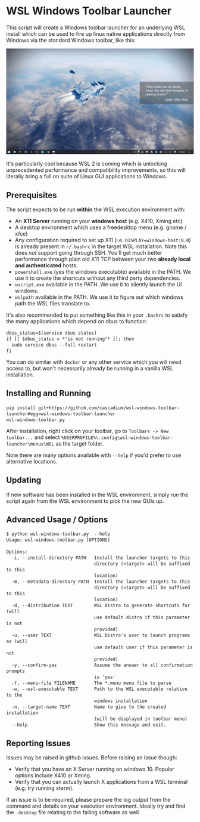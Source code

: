 # WSL Windows Toolbar Launcher

This script will create a Windows toolbar launcher for an underlying WSL install which
can be used to fire up linux native applications directly from Windows via the standard
Windows toolbar, like this:

![Alt Text](assets/demo.gif)

It's particularly cool because WSL 2 is coming which is unlocking unprecedented performance
and compatibility improvements, so this will literally bring a full on suite of Linux GUI
applications to Windows.

## Prerequisites

The script expects to be run **within** the WSL execution environment with:

* An **X11 Server** running on your **windows host** (e.g. X410, Xming etc)
* A desktop environment which uses a freedesktop menu (e.g. gnome / xfce)
* Any configuration required to set up X11 (i.e. `DISPLAY=windows-host:0.0`)
  is already present in `~/.bashrc` in the target WSL installation. Note this
  does *not* support going through SSH. You'll get much better
  performance through plain old X11 TCP between your two
  **already local and authenticated** hosts.
* `powershell.exe` (yes the windows executable) available in the PATH. We use it to create the shortcuts without any
  third party dependencies.
* `wscript.exe` available in the PATH. We use it to silently launch the UI windows.
* `wslpath` available in the PATH. We use it to figure out which windows path the WSL files translate to.

It's also recommended to put something like this in your `.bashrc` to satisfy the many applications which depend on dbus
to function:

    dbus_status=$(service dbus status)
    if [[ $dbus_status = *"is not running"* ]]; then
      sudo service dbus --full-restart
    fi

You can do similar with `docker` or any other service which you will need access to, but won't necessarily already be
running in a vanilla WSL installation.

## Installing and Running

    pip install git+https://github.com/cascadium/wsl-windows-toolbar-launcher#egg=wsl-windows-toolbar-launcher
    wsl-windows-toolbar.py

After installation, right click on your toolbar, go to `Toolbars -> New toolbar...` and select `%USERPROFILE%\.config\wsl-windows-toolbar-launcher\menus\WSL` as the target folder.

Note there are many options available with `--help` if you'd prefer to use alternative locations.

## Updating

If new software has been installed in the WSL environment, simply run the script again from the WSL environment to pick
the new GUIs up.

## Advanced Usage / Options

```
$ python wsl-windows-toolbar.py  --help
Usage: wsl-windows-toolbar.py [OPTIONS]

Options:
  -i, --install-directory PATH   Install the launcher targets to this
                                 directory (<target> will be suffixed to this
                                 location)
  -m, --metadata-directory PATH  Install the launcher targets to this
                                 directory (<target> will be suffixed to this
                                 location)
  -d, --distribution TEXT        WSL Distro to generate shortcuts for (will
                                 use default distro if this parameter is not
                                 provided)
  -u, --user TEXT                WSL Distro's user to launch programs as (will
                                 use default user if this parameter is not
                                 provided)
  -y, --confirm-yes              Assume the answer to all confirmation prompts
                                 is 'yes'
  -f, --menu-file FILENAME       The *.menu menu file to parse
  -w, --wsl-executable TEXT      Path to the WSL executable relative to the
                                 windows installation
  -n, --target-name TEXT         Name to give to the created installation
                                 (will be displayed in toolbar menu)
  --help                         Show this message and exit.
```

## Reporting Issues

Issues may be raised in github issues. Before raising an issue though:

* Verify that you have an X Server running on windows 10. Popular options include X410 or Xming.
* Verify that you can actually launch X applications from a WSL terminal (e.g. try running xterm).

If an issue is to be required, please prepare the log output from the command and details on your
execution environment. Ideally try and find the `.desktop` file relating to the failing software as well.

